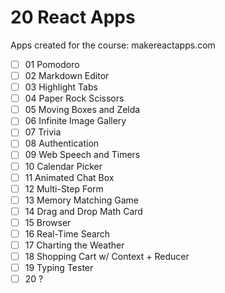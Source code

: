# 20 React Apps
Apps created for the course: makereactapps.com

- [ ] 01 Pomodoro 
- [ ] 02 Markdown Editor
- [ ] 03 Highlight Tabs
- [ ] 04 Paper Rock Scissors
- [ ] 05 Moving Boxes and Zelda
- [ ] 06 Infinite Image Gallery
- [ ] 07 Trivia
- [ ] 08 Authentication
- [ ] 09 Web Speech and Timers
- [ ] 10 Calendar Picker
- [ ] 11 Animated Chat Box
- [ ] 12 Multi-Step Form
- [ ] 13 Memory Matching Game
- [ ] 14 Drag and Drop Math Card
- [ ] 15 Browser
- [ ] 16 Real-Time Search
- [ ] 17 Charting the Weather
- [ ] 18 Shopping Cart w/ Context + Reducer
- [ ] 19 Typing Tester
- [ ] 20 ?
